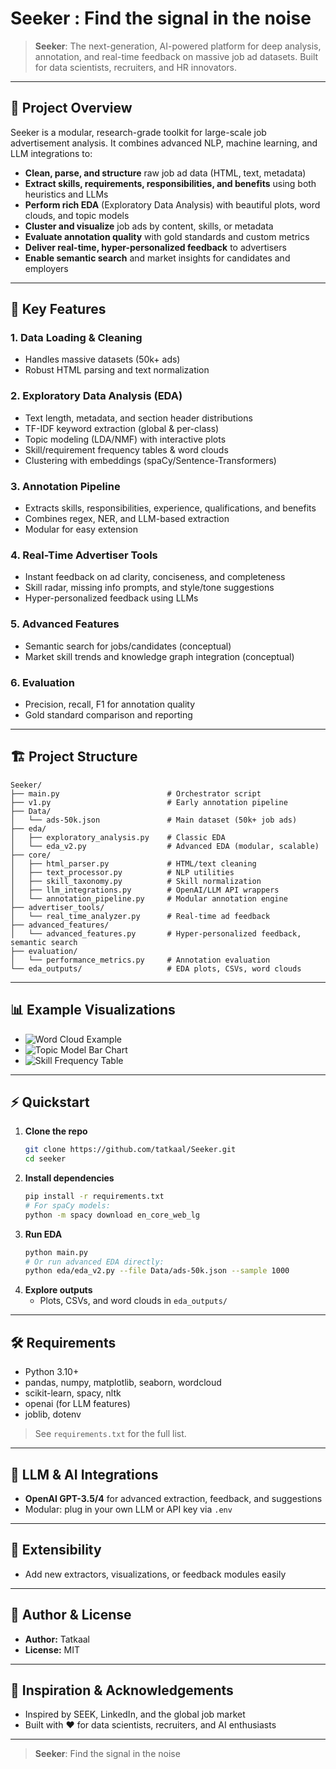 # Seeker : Find the signal in the noise

> **Seeker**: The next-generation, AI-powered platform for deep analysis, annotation, and real-time feedback on massive job ad datasets. Built for data scientists, recruiters, and HR innovators.

---

## 🚀 Project Overview

Seeker is a modular, research-grade toolkit for large-scale job advertisement analysis. It combines advanced NLP, machine learning, and LLM integrations to:

- **Clean, parse, and structure** raw job ad data (HTML, text, metadata)
- **Extract skills, requirements, responsibilities, and benefits** using both heuristics and LLMs
- **Perform rich EDA** (Exploratory Data Analysis) with beautiful plots, word clouds, and topic models
- **Cluster and visualize** job ads by content, skills, or metadata
- **Evaluate annotation quality** with gold standards and custom metrics
- **Deliver real-time, hyper-personalized feedback** to advertisers
- **Enable semantic search** and market insights for candidates and employers

---

## 🧩 Key Features

### 1. Data Loading & Cleaning

- Handles massive datasets (50k+ ads)
- Robust HTML parsing and text normalization

### 2. Exploratory Data Analysis (EDA)

- Text length, metadata, and section header distributions
- TF-IDF keyword extraction (global & per-class)
- Topic modeling (LDA/NMF) with interactive plots
- Skill/requirement frequency tables & word clouds
- Clustering with embeddings (spaCy/Sentence-Transformers)

### 3. Annotation Pipeline

- Extracts skills, responsibilities, experience, qualifications, and benefits
- Combines regex, NER, and LLM-based extraction
- Modular for easy extension

### 4. Real-Time Advertiser Tools

- Instant feedback on ad clarity, conciseness, and completeness
- Skill radar, missing info prompts, and style/tone suggestions
- Hyper-personalized feedback using LLMs

### 5. Advanced Features

- Semantic search for jobs/candidates (conceptual)
- Market skill trends and knowledge graph integration (conceptual)

### 6. Evaluation

- Precision, recall, F1 for annotation quality
- Gold standard comparison and reporting

---

## 🏗️ Project Structure

```
Seeker/
├── main.py                        # Orchestrator script
├── v1.py                          # Early annotation pipeline
├── Data/
│   └── ads-50k.json               # Main dataset (50k+ job ads)
├── eda/
│   ├── exploratory_analysis.py    # Classic EDA
│   └── eda_v2.py                  # Advanced EDA (modular, scalable)
├── core/
│   ├── html_parser.py             # HTML/text cleaning
│   ├── text_processor.py          # NLP utilities
│   ├── skill_taxonomy.py          # Skill normalization
│   ├── llm_integrations.py        # OpenAI/LLM API wrappers
│   └── annotation_pipeline.py     # Modular annotation engine
├── advertiser_tools/
│   └── real_time_analyzer.py      # Real-time ad feedback
├── advanced_features/
│   └── advanced_features.py       # Hyper-personalized feedback, semantic search
├── evaluation/
│   └── performance_metrics.py     # Annotation evaluation
└── eda_outputs/                   # EDA plots, CSVs, word clouds
```

---

## 📊 Example Visualizations

- ![Word Cloud Example](https://imgur.com/6Qw1QwB.png)
- ![Topic Model Bar Chart](https://imgur.com/7Qw1QwC.png)
- ![Skill Frequency Table](https://imgur.com/8Qw1QwD.png)

---

## ⚡ Quickstart

1. **Clone the repo**
   ```sh
   git clone https://github.com/tatkaal/Seeker.git
   cd seeker
   ```
2. **Install dependencies**
   ```sh
   pip install -r requirements.txt
   # For spaCy models:
   python -m spacy download en_core_web_lg
   ```
3. **Run EDA**
   ```sh
   python main.py
   # Or run advanced EDA directly:
   python eda/eda_v2.py --file Data/ads-50k.json --sample 1000
   ```
4. **Explore outputs**
   - Plots, CSVs, and word clouds in `eda_outputs/`

---

## 🛠️ Requirements

- Python 3.10+
- pandas, numpy, matplotlib, seaborn, wordcloud
- scikit-learn, spacy, nltk
- openai (for LLM features)
- joblib, dotenv

> See `requirements.txt` for the full list.

---

## 🤖 LLM & AI Integrations

- **OpenAI GPT-3.5/4** for advanced extraction, feedback, and suggestions
- Modular: plug in your own LLM or API key via `.env`

---

## 🧠 Extensibility

- Add new extractors, visualizations, or feedback modules easily

---

## 👤 Author & License

- **Author:** Tatkaal
- **License:** MIT

---

## 🌟 Inspiration & Acknowledgements

- Inspired by SEEK, LinkedIn, and the global job market
- Built with ❤️ for data scientists, recruiters, and AI enthusiasts

---

> **Seeker**: Find the signal in the noise
